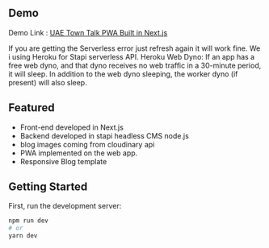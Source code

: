
## Demo
Demo Link : [UAE Town Talk PWA Built in Next.js](uaetowntalk.vercel.app)

If you are getting the Serverless error just refresh again it will work fine. We i using Heroku for Stapi serverless API.
Heroku Web Dyno: If an app has a free web dyno, and that dyno receives no web traffic in a 30-minute period, it will sleep. In addition to the web dyno sleeping, the worker dyno (if present) will also sleep. 

## Featured
  - Front-end developed in Next.js
  - Backend developed in stapi headless CMS node.js
  - blog images coming from cloudinary api
  - PWA implemented on the web app.
  - Responsive Blog template

## Getting Started

First, run the development server:

```bash
npm run dev
# or
yarn dev
```

